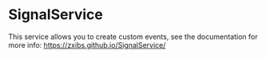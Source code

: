 # SignalService

This service allows you to create custom events, see the documentation for more info: https://zxibs.github.io/SignalService/